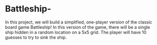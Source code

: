 # Battleship-
In this project, we will build a simplified, one-player version of the classic board game Battleship! 
In this version of the game, there will be a single ship hidden in a random location on a 5x5 grid. The player will have 10 guesses to try to sink the ship.
